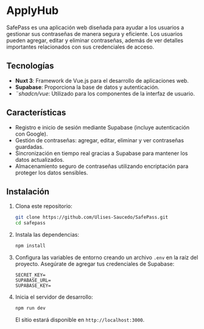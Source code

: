 # ApplyHub

SafePass es una aplicación web diseñada para ayudar a los usuarios a gestionar sus contraseñas de manera segura y eficiente. Los usuarios pueden agregar, editar y eliminar contraseñas, además de ver detalles importantes relacionados con sus credenciales de acceso.

## Tecnologías

- **Nuxt 3**: Framework de Vue.js para el desarrollo de aplicaciones web.
- **Supabase**: Proporciona la base de datos y autenticación.
- *¨*shadcn/vue**: Utilizado para los componentes de la interfaz de usuario.

## Características

- Registro e inicio de sesión mediante Supabase (incluye autenticación con Google).
- Gestión de contraseñas: agregar, editar, eliminar y ver contraseñas guardadas.
- Sincronización en tiempo real gracias a Supabase para mantener los datos actualizados.
- Almacenamiento seguro de contraseñas utilizando encriptación para proteger los datos sensibles.

## Instalación

1. Clona este repositorio:

    ```bash
    git clone https://github.com/Ulises-Saucedo/SafePass.git
    cd safepass
    ```

2. Instala las dependencias:

    ```bash
    npm install
    ```

3. Configura las variables de entorno creando un archivo `.env` en la raíz del proyecto. Asegúrate de agregar tus credenciales de Supabase:

    ```
    SECRET_KEY=
    SUPABASE_URL=
    SUPABASE_KEY=
    ```

4. Inicia el servidor de desarrollo:

    ```bash
    npm run dev
    ```

    El sitio estará disponible en `http://localhost:3000`.

